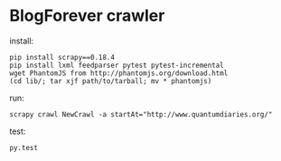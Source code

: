 BlogForever crawler
===================

install:

    pip install scrapy==0.18.4
    pip install lxml feedparser pytest pytest-incremental
    wget PhantomJS from http://phantomjs.org/download.html
    (cd lib/; tar xjf path/to/tarball; mv * phantomjs)

run:

    scrapy crawl NewCrawl -a startAt="http://www.quantumdiaries.org/"

test:

    py.test
